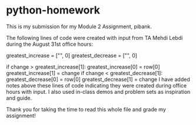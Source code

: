 # python-homework
This is my submission for my Module 2 Assignment, pibank.


The following lines of code were created with input from TA Mehdi Lebdi during the August 31st office hours:

greatest_increase = ["", 0]
greatest_decrease = ["", 0]

if change > greatest_increase[1]:
            greatest_increase[0] = row[0]
            greatest_increase[1] = change
if change < greatest_decrease[1]:
            greatest_decrease[0] = row[0]
            greatest_decrease[1] = change
I have added notes above these lines of code indicating they were created during office hours with input.
I also used in-class demos and problem sets as inspiration and guide.

Thank you for taking the time to read this whole file and grade my assignment!
